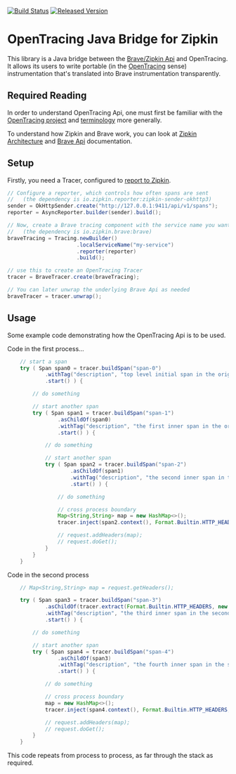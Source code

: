 [![Build Status][ci-img]][ci] [![Released Version][maven-img]][maven]

# OpenTracing Java Bridge for Zipkin

This library is a Java bridge between the [Brave/Zipkin Api](https://github.com/openzipkin/brave/tree/master/brave#brave-api-v4) and OpenTracing. It allows its users to write portable (in the [OpenTracing](http://opentracing.io) sense) instrumentation that's translated into Brave instrumentation transparently.

## Required Reading

In order to understand OpenTracing Api, one must first be familiar with the [OpenTracing project](http://opentracing.io) and [terminology](http://opentracing.io/spec/) more generally.

To understand how Zipkin and Brave work, you can look at [Zipkin Architecture](http://zipkin.io/pages/architecture.html) and [Brave Api](https://github.com/openzipkin/brave/tree/master/brave#brave-api-v4) documentation.

## Setup

Firstly, you need a Tracer, configured to [report to Zipkin](https://github.com/openzipkin/zipkin-reporter-java).

```java
// Configure a reporter, which controls how often spans are sent
//   (the dependency is io.zipkin.reporter:zipkin-sender-okhttp3)
sender = OkHttpSender.create("http://127.0.0.1:9411/api/v1/spans");
reporter = AsyncReporter.builder(sender).build();

// Now, create a Brave tracing component with the service name you want to see in Zipkin.
//   (the dependency is io.zipkin.brave:brave)
braveTracing = Tracing.newBuilder()
                      .localServiceName("my-service")
                      .reporter(reporter)
                      .build();

// use this to create an OpenTracing Tracer
tracer = BraveTracer.create(braveTracing);

// You can later unwrap the underlying Brave Api as needed
braveTracer = tracer.unwrap();
```

## Usage

Some example code demonstrating how the OpenTracing Api is to be used.

Code in the first process…

```java
    // start a span
    try ( Span span0 = tracer.buildSpan("span-0")
            .withTag("description", "top level initial span in the original process")
            .start() ) {

        // do something

        // start another span
        try ( Span span1 = tracer.buildSpan("span-1")
                .asChildOf(span0)
                .withTag("description", "the first inner span in the original process")
                .start() ) {

            // do something

            // start another span
            try ( Span span2 = tracer.buildSpan("span-2")
                    .asChildOf(span1)
                    .withTag("description", "the second inner span in the original process")
                    .start() ) {

                // do something

                // cross process boundary
                Map<String,String> map = new HashMap<>();
                tracer.inject(span2.context(), Format.Builtin.HTTP_HEADERS, new TextMapInjectAdapter(map));

                // request.addHeaders(map);
                // request.doGet();
            }
        }
    }
```

Code in the second process

```java
    // Map<String,String> map = request.getHeaders();

    try ( Span span3 = tracer.buildSpan("span-3")
            .asChildOf(tracer.extract(Format.Builtin.HTTP_HEADERS, new TextMapExtractAdapter(map)))
            .withTag("description", "the third inner span in the second process")
            .start() ) {

        // do something

        // start another span
        try ( Span span4 = tracer.buildSpan("span-4")
                .asChildOf(span3)
                .withTag("description", "the fourth inner span in the second process")
                .start() ) {

            // do something

            // cross process boundary
            map = new HashMap<>();
            tracer.inject(span4.context(), Format.Builtin.HTTP_HEADERS, new TextMapInjectAdapter(map));

            // request.addHeaders(map);
            // request.doGet();
        }
    }
```

This code repeats from process to process, as far through the stack as required.

   [ci-img]: https://travis-ci.org/openzipkin-contrib/brave-opentracing.svg?branch=master
   [ci]: https://travis-ci.org/openzipkin-contrib/brave-opentracing
   [maven-img]: https://img.shields.io/maven-central/v/io.opentracing.brave/brave-opentracing.svg?maxAge=2592000
   [maven]: http://search.maven.org/#search%7Cga%7C1%7Cbrave-opentracing
